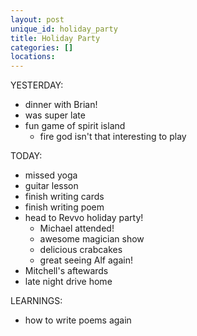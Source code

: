 ```yaml
---
layout: post
unique_id: holiday_party
title: Holiday Party
categories: []
locations: 
---
```


YESTERDAY:
* dinner with Brian!
* was super late
* fun game of spirit island
  * fire god isn't that interesting to play

TODAY:
* missed yoga
* guitar lesson
* finish writing cards
* finish writing poem
* head to Revvo holiday party!
  * Michael attended!
  * awesome magician show
  * delicious crabcakes
  * great seeing Alf again!
* Mitchell's aftewards
* late night drive home

LEARNINGS:
* how to write poems again
